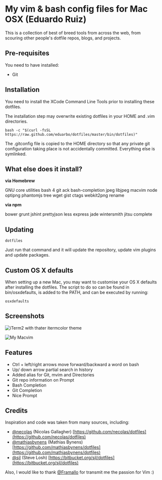 My vim & bash config files for Mac OSX (Eduardo Ruiz)
=====================================================

This is a collection of best of breed tools from across the web, from scouring other people's dotfile repos, blogs, and projects.

Pre-requisites
--------------

You need to have installed:
* Git

Installation
------------
You need to install the XCode Command Line Tools prior to installing these
dotfiles.

The installation step may overwrite existing dotfiles in your HOME and .vim
directories.

    bash -c "$(curl -fsSL https://raw.github.com/eduarbo/dotfiles/master/bin/dotfiles)"

The .gitconfig file is copied to the HOME directory so that any private git
configuration taking place is not accidentally committed. Everything else is
symlinked.

What else does it install?
--------------------------
**via Homebrew**

GNU core utilities
bash 4
git
ack
bash-completion
jpeg
libjpeg
macvim
node
optipng
phantomjs
tree
wget
gist
ctags
webkit2png
rename

**via npm**

bower
grunt
jshint
prettyjson
less
express
jade
wintersmith
jitsu
complete

Updating
--------

    dotfiles

Just run that command and it will update the repository, update vim plugins and
update packages.

Custom OS X defaults
--------------------
When setting up a new Mac, you may want to customise your OS X defaults after
installing the dotfiles. The script to do so can be found in bin/osxdefaults,
is added to the PATH, and can be executed by running:

    osxdefaults

Screenshots
-----------
![iTerm2 with thater itermcolor
theme](http://cloud.eduarbo.com/screenshots/Screen_Shot_Bash.png)

![My
Macvim](http://cloud.eduarbo.com/screenshots/Screen%20Shot%202012-10-28%20at%208.50.58%20PM.png)

Features
--------
* Ctrl + left/right arrows move forward/backward a word on bash
* Up/ down arrow partial search in history
* Added alias for Git, mvim and Directories
* Git repo information on Prompt
* Bash Completion
* Git Completion
* Nice Prompt

Credits
-------
Inspiration and code was taken from many sources, including:

* [@necolas](https://github.com/necolas) (Nicolas Gallagher) [https://github.com/necolas/dotfiles](https://github.com/necolas/dotfiles)
* [@mathiasbynens](https://github.com/mathiasbynens) (Mathias Bynens) [https://github.com/mathiasbynens/dotfiles](https://github.com/mathiasbynens/dotfiles)
* [@sjl](https://bitbucket.org/sjl) (Steve Losh) [https://bitbucket.org/sjl/dotfiles](https://bitbucket.org/sjl/dotfiles)

Also, I would like to thank [@Framallo](https://github.com/framallo) for transmit me the passion for Vim :)
